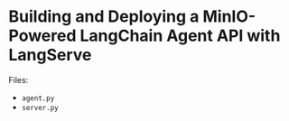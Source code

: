 # Building and Deploying a MinIO-Powered LangChain Agent API with LangServe

Files:
- `agent.py`
- `server.py`
